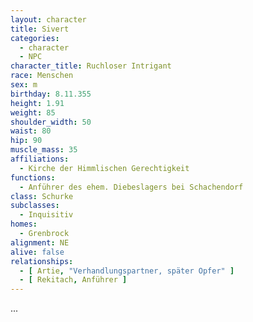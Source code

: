```yaml
---
layout: character
title: Sivert
categories:
  - character
  - NPC
character_title: Ruchloser Intrigant
race: Menschen
sex: m
birthday: 8.11.355
height: 1.91
weight: 85
shoulder_width: 50
waist: 80
hip: 90
muscle_mass: 35
affiliations:
  - Kirche der Himmlischen Gerechtigkeit
functions:
  - Anführer des ehem. Diebeslagers bei Schachendorf
class: Schurke
subclasses:
  - Inquisitiv
homes:
  - Grenbrock
alignment: NE
alive: false
relationships:
  - [ Artie, "Verhandlungspartner, später Opfer" ]
  - [ Rekitach, Anführer ]
---
```


...
